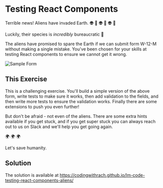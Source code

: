 # Testing React Components

Terrible news! Aliens have invaded Earth. 👽 👾 👽 👾 👽 👾

Luckily, their species is _incredibly_ bureaucratic 📝

The aliens have promised to spare the Earth if we can submit form W-12-M without making a single mistake. You've been chosen for your skills at testing React components to ensure we cannot get it wrong.

![Sample Form](./public/sample-form.png)

## This Exercise

This is a challenging exercise. You'll build a simple version of the above form, write tests to make sure it works, then add validation to the fields, and then write more tests to ensure the validation works. Finally there are some extensions to push you even further!

But don't be afraid - not even of the aliens. There are some extra hints available if you get stuck, and if you get super stuck you can always reach out to us on Slack and we'll help you get going again.

🌍 🌍 🌍

Let's save humanity.

## Solution

The solution is available at https://codingwithrach.github.io/lm-code-testing-react-components-aliens/
